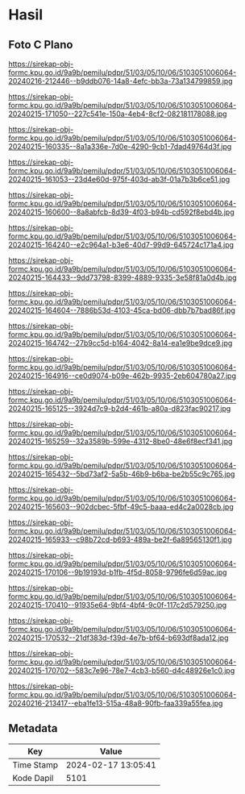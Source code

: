 # Hasil

## Foto C Plano

https://sirekap-obj-formc.kpu.go.id/9a9b/pemilu/pdpr/51/03/05/10/06/5103051006064-20240216-212446--b9ddb076-14a8-4efc-bb3a-73a134799859.jpg

https://sirekap-obj-formc.kpu.go.id/9a9b/pemilu/pdpr/51/03/05/10/06/5103051006064-20240215-171050--227c541e-150a-4eb4-8cf2-082181178088.jpg

https://sirekap-obj-formc.kpu.go.id/9a9b/pemilu/pdpr/51/03/05/10/06/5103051006064-20240215-160335--8a1a336e-7d0e-4290-9cb1-7dad49764d3f.jpg

https://sirekap-obj-formc.kpu.go.id/9a9b/pemilu/pdpr/51/03/05/10/06/5103051006064-20240215-161053--23d4e60d-975f-403d-ab3f-01a7b3b6ce51.jpg

https://sirekap-obj-formc.kpu.go.id/9a9b/pemilu/pdpr/51/03/05/10/06/5103051006064-20240215-160600--8a8abfcb-8d39-4f03-b94b-cd592f8ebd4b.jpg

https://sirekap-obj-formc.kpu.go.id/9a9b/pemilu/pdpr/51/03/05/10/06/5103051006064-20240215-164240--e2c964a1-b3e6-40d7-99d9-645724c171a4.jpg

https://sirekap-obj-formc.kpu.go.id/9a9b/pemilu/pdpr/51/03/05/10/06/5103051006064-20240215-164433--9dd73798-8399-4889-9335-3e58f81a0d4b.jpg

https://sirekap-obj-formc.kpu.go.id/9a9b/pemilu/pdpr/51/03/05/10/06/5103051006064-20240215-164604--7886b53d-4103-45ca-bd06-dbb7b7bad86f.jpg

https://sirekap-obj-formc.kpu.go.id/9a9b/pemilu/pdpr/51/03/05/10/06/5103051006064-20240215-164742--27b9cc5d-b164-4042-8a14-ea1e9be9dce9.jpg

https://sirekap-obj-formc.kpu.go.id/9a9b/pemilu/pdpr/51/03/05/10/06/5103051006064-20240215-164916--ce0d9074-b09e-462b-9935-2eb604780a27.jpg

https://sirekap-obj-formc.kpu.go.id/9a9b/pemilu/pdpr/51/03/05/10/06/5103051006064-20240215-165125--3924d7c9-b2d4-461b-a80a-d823fac90217.jpg

https://sirekap-obj-formc.kpu.go.id/9a9b/pemilu/pdpr/51/03/05/10/06/5103051006064-20240215-165259--32a3589b-599e-4312-8be0-48e6f8ecf341.jpg

https://sirekap-obj-formc.kpu.go.id/9a9b/pemilu/pdpr/51/03/05/10/06/5103051006064-20240215-165432--5bd73af2-5a5b-46b9-b6ba-be2b55c9c765.jpg

https://sirekap-obj-formc.kpu.go.id/9a9b/pemilu/pdpr/51/03/05/10/06/5103051006064-20240215-165603--902dcbec-5fbf-49c5-baaa-ed4c2a0028cb.jpg

https://sirekap-obj-formc.kpu.go.id/9a9b/pemilu/pdpr/51/03/05/10/06/5103051006064-20240215-165933--c98b72cd-b693-489a-be2f-6a89565130f1.jpg

https://sirekap-obj-formc.kpu.go.id/9a9b/pemilu/pdpr/51/03/05/10/06/5103051006064-20240215-170106--9b19193d-b1fb-4f5d-8058-9796fe6d59ac.jpg

https://sirekap-obj-formc.kpu.go.id/9a9b/pemilu/pdpr/51/03/05/10/06/5103051006064-20240215-170410--91935e64-9bf4-4bf4-9c0f-117c2d579250.jpg

https://sirekap-obj-formc.kpu.go.id/9a9b/pemilu/pdpr/51/03/05/10/06/5103051006064-20240215-170532--21df383d-f39d-4e7b-bf64-b693df8ada12.jpg

https://sirekap-obj-formc.kpu.go.id/9a9b/pemilu/pdpr/51/03/05/10/06/5103051006064-20240215-170702--583c7e96-78e7-4cb3-b560-d4c48926e1c0.jpg

https://sirekap-obj-formc.kpu.go.id/9a9b/pemilu/pdpr/51/03/05/10/06/5103051006064-20240216-213417--eba1fe13-515a-48a8-90fb-faa339a55fea.jpg


## Metadata

| Key        | Value               |
| ---------- | ------------------- |
| Time Stamp | 2024-02-17 13:05:41 |
| Kode Dapil | 5101                |



